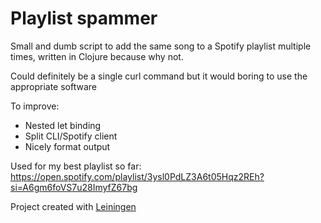 # Playlist spammer

Small and dumb script to add the same song to a Spotify playlist multiple times, written in Clojure because why not.

Could definitely be a single curl command but it would boring to use the appropriate software

To improve:

* Nested let binding
* Split CLI/Spotify client
* Nicely format output

Used for my best playlist so far: https://open.spotify.com/playlist/3ysl0PdLZ3A6t05Hqz2REh?si=A6gm6foVS7u28ImyfZ67bg

Project created with [Leiningen](https://leiningen.org)

